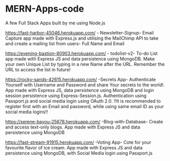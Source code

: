 # MERN-Apps-code
A few Full Stack Apps built by me using Node.js

https://fast-harbor-45046.herokuapp.com/ - Newsletter-Signup- Email Capture app made with Express.js and utilising the MailChimp API to take and create a mailing list from users- Full Name and Email

https://evening-bastion-80903.herokuapp.com/ - todolist-v2- To-do List app made with Express JS and data persistence using MongoDB. Make your own Unique List by typing in a new Name after the URL. Remember the URL to access the list in future!

https://rocky-sands-42615.herokuapp.com/ -Secrets  App- Authenticate Yourself with Username and Password and share Your secrets to the world!. App made with Express JS, data persistence using MongoDB and login session persistence using Express-Session.js. Authentication using Passport.js and social media login using OAuth 2.0. !!It is recommended to register first with an Email and password, while using same email ID as your social media logins!!

https://serene-bayou-25678.herokuapp.com/ -Blog-with-Database- Create and access text-only blogs. App made with Express JS and data persistence using MongoDB

https://fast-stream-91915.herokuapp.com/  -Voting App- Cote for your favourite flavor of ice cream. App made with Express JS  and data persistence using MongoDB, with Social Media login using Passport.js
